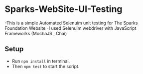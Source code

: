 # Sparks-WebSite-UI-Testing

-This is a simple Automated Selenuim unit testing for The Sparks Foundation Website
-I used Selenuim webdriver with JavaScript Frameworks (MochaJS , Chai)

## Setup

- Run `npm install` in terminal.
- Then `npm test` to start the script.
